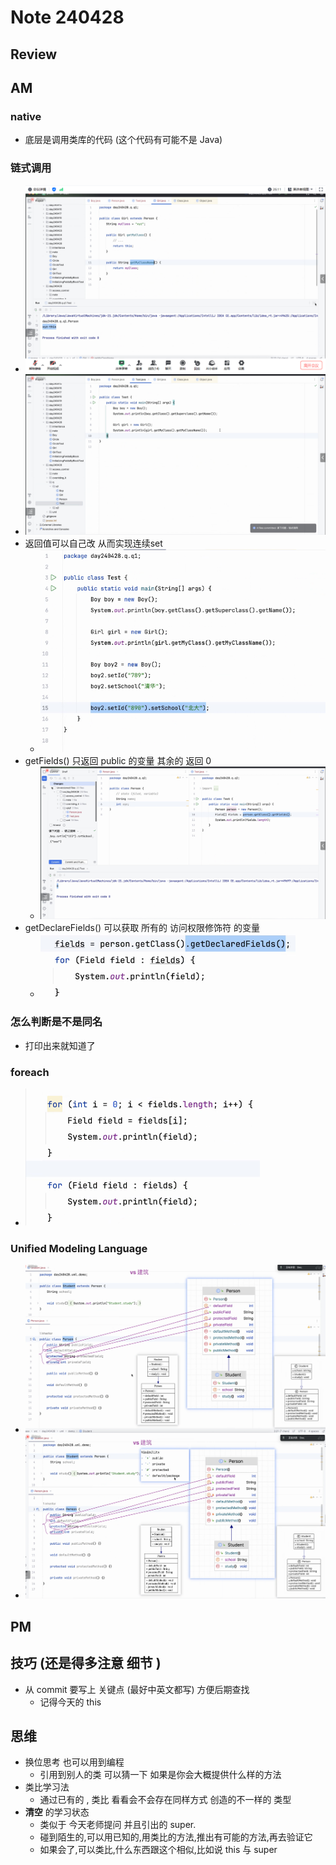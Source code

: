 # Note 240428

## Review


## AM

### native 
- 底层是调用类库的代码 (这个代码有可能不是 Java)

### 链式调用
- ![img.png](img.png)
- ![img_1.png](img_1.png)
- 返回值可以自己改 从而实现连续set
  - ![img_2.png](img_2.png)
- getFields() 只返回 public 的变量 其余的 返回 0
  - ![img_3.png](img_3.png)
- getDeclareFields() 可以获取 所有的 访问权限修饰符 的变量
  - ![img_5.png](img_5.png)

### 怎么判断是不是同名
- 打印出来就知道了

### foreach
- ![img_4.png](img_4.png)

### Unified Modeling Language
- ![img_7.png](img_7.png)
- ![img_8.png](img_8.png)

## PM


## 技巧 (还是得多注意 细节 ) 
- 从 commit 要写上 关键点 (最好中英文都写) 方便后期查找 
  - 记得今天的 this 
  

## 思维
- 换位思考 也可以用到编程 
  - 引用到别人的类 可以猜一下 如果是你会大概提供什么样的方法
- 类比学习法
  - 通过已有的 , 类比 看看会不会存在同样方式 创造的不一样的 类型
- **清空** 的学习状态
  - 类似于 今天老师提问 并且引出的 super.
  - 碰到陌生的,可以用已知的,用类比的方法,推出有可能的方法,再去验证它
  - 如果会了,可以类比,什么东西跟这个相似,比如说 this 与 super